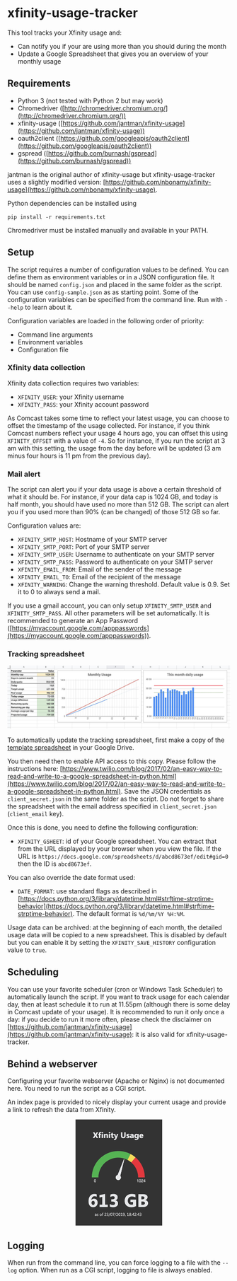 # xfinity-usage-tracker
This tool tracks your Xfinity usage and:

 - Can notify you if your are using more than you should during the month
 - Update a Google Spreadsheet that gives you an overview of your monthly usage

## Requirements

 - Python 3 (not tested with Python 2 but may work)
 - Chromedriver ([http://chromedriver.chromium.org/](http://chromedriver.chromium.org/))
 - xfinity-usage ([https://github.com/jantman/xfinity-usage](https://github.com/jantman/xfinity-usage))
 - oauth2client ([https://github.com/googleapis/oauth2client](https://github.com/googleapis/oauth2client))
 - gspread ([https://github.com/burnash/gspread](https://github.com/burnash/gspread))

jantman is the original author of xfinity-usage but xfinity-usage-tracker uses a slightly modified version: [https://github.com/nbonamy/xfinity-usage](https://github.com/nbonamy/xfinity-usage).

Python dependencies can be installed using

    pip install -r requirements.txt

Chromedriver must be installed manually and available in your PATH.

## Setup
The script requires a number of configuration values to be defined. You can define them as environment variables or in a JSON configuration file. It should be named `config.json` and placed in the same folder as the script. You can use `config-sample.json` as as starting point. Some of the configuration variables can be specified from the command line. Run with `--help` to learn about it.

Configuration variables are loaded in the following order of priority:

 - Command line arguments
 - Environment variables
 - Configuration file

### Xfinity data collection
Xfinity data collection requires two variables:

 - `XFINITY_USER`: your Xfinity username
 - `XFINITY_PASS`: your Xfinity account password

As Comcast takes some time to reflect your latest usage, you can choose to offset the timestamp of the usage collected. For instance, if you think Comcast numbers reflect your usage 4 hours ago, you can offset this using `XFINITY_OFFSET` with a value of `-4`. So for instance, if you run the script at 3 am with this setting, the usage from the day before will be updated (3 am minus four hours is 11 pm from the previous day).

### Mail alert
The script can alert you if your data usage is above a certain threshold of what it should be. For instance, if your data cap is 1024 GB, and today is half month, you should have used no more than 512 GB. The script can alert you if you used more than 90% (can be changed) of those 512 GB so far.

Configuration values are:

 - `XFINITY_SMTP_HOST`: Hostname of your SMTP server
 - `XFINITY_SMTP_PORT`: Port of your SMTP server
 - `XFINITY_SMTP_USER`: Username to authenticate on your SMTP server
 - `XFINITY_SMTP_PASS`: Password to authenticate on your SMTP server
 - `XFINITY_EMAIL_FROM`: Email of the sender of the message
 - `XFINITY_EMAIL_TO`: Email of the recipient of the message
 - `XFINITY_WARNING`: Change the warning threshold. Default value is 0.9. Set it to 0 to always send a mail.

If you use a gmail account, you can only setup `XFINITY_SMTP_USER` and `XFINITY_SMTP_PASS`. All other parameters will be set automatically. It is recommended to generate an App Password ([https://myaccount.google.com/apppasswords](https://myaccount.google.com/apppasswords)).

### Tracking spreadsheet

![google spreadsheet](img/gsheet.jpg?s=200)

To automatically update the tracking spreadsheet, first make a copy of the [template spreadsheet](https://docs.google.com/spreadsheets/d/1qOlky2kmSPPd09E3s1AzVnfBIbZUpi5MOuvAiip2MWs) in your Google Drive.

You then need then to enable API access to this copy. Please follow the instructions here: [https://www.twilio.com/blog/2017/02/an-easy-way-to-read-and-write-to-a-google-spreadsheet-in-python.html](https://www.twilio.com/blog/2017/02/an-easy-way-to-read-and-write-to-a-google-spreadsheet-in-python.html). Save the JSON credentials as `client_secret.json` in the same folder as the script. Do not forget to share the spreadsheet with the email address specified in `client_secret.json` (`client_email` key).

Once this is done, you need to define the following configuration:

 - `XFINITY_GSHEET`: id of your Google spreadsheet. You can extract that from the URL displayed by your browser when you view the file. If the URL is `https://docs.google.com/spreadsheets/d/abcd8673ef/edit#gid=0` then the ID is `abcd8673ef`.
 
You can also override the date format used:

 - `DATE_FORMAT`: use standard flags as described in [https://docs.python.org/3/library/datetime.html#strftime-strptime-behavior](https://docs.python.org/3/library/datetime.html#strftime-strptime-behavior). The default format is `%d/%m/%Y %H:%M`.

Usage data can be archived: at the beginning of each month, the detailed usage data will be copied to a new spreadsheet. This is disabled by default but you can enable it by setting the `XFINITY_SAVE_HISTORY` configuration value to `true`.

## Scheduling
You can use your favorite scheduler (cron or Windows Task Scheduler) to automatically launch the script. If you want to track usage for each calendar day, then at least schedule it to run at 11.55pm (although there is some delay in Comcast update of your usage). It is recommended to run it only once a day: if you decide to run it more often, please check the disclaimer on [https://github.com/jantman/xfinity-usage](https://github.com/jantman/xfinity-usage): it is also valid for xfinity-usage-tracker.

## Behind a webserver
Configuring your favorite webserver (Apache or Nginx) is not documented here. You need to run the script as a CGI script.

An index page is provided to nicely display your current usage and provide a link to refresh the data from Xfinity.

<p align="center"><img height="240" src="img/usage.jpg"></p>

## Logging
When run from the command line, you can force logging to a file with the `--log` option. When run as a CGI script, logging to file is always enabled.

